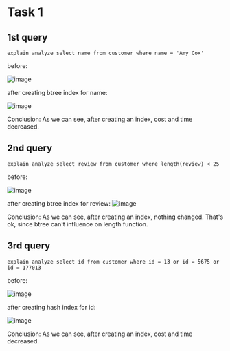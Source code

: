 # Task 1
## 1st query
```
explain analyze select name from customer where name = 'Amy Cox'
```
before:

![image](https://user-images.githubusercontent.com/54617201/162440389-4671ce19-f233-4580-a169-a2d8fbd0301f.png)

after creating btree index for name:

![image](https://user-images.githubusercontent.com/54617201/162441022-6a3fe2ba-b085-413c-9cb7-7cafe402df39.png)

Conclusion: As we can see, after creating an index, cost and time decreased.

## 2nd query
```
explain analyze select review from customer where length(review) < 25
```
before:

![image](https://user-images.githubusercontent.com/54617201/162434392-d52eac6a-71b5-43c3-ae3b-60139621d7e9.png)

after creating btree index for review:
![image](https://user-images.githubusercontent.com/54617201/162436993-7bf20d51-7034-483d-ac33-f7f1c8ace7bd.png)

Conclusion: As we can see, after creating an index, nothing changed. That's ok, since btree can't influence on length function.

## 3rd query 
```
explain analyze select id from customer where id = 13 or id = 5675 or id = 177013
```
before:

![image](https://user-images.githubusercontent.com/54617201/162434550-05f19c52-edd0-459c-8968-09de73ca24fd.png)

after creating hash index for id:

![image](https://user-images.githubusercontent.com/54617201/162435326-28eb1cd0-981b-48cf-be64-acd51d218ebb.png)

Conclusion: As we can see, after creating an index, cost and time decreased.

